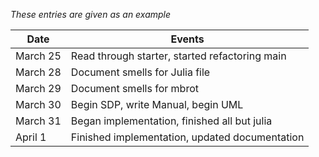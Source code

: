 *These entries are given as an example*

| Date      | Events
|-----------|--------------------
| March 25  | Read through starter, started refactoring main
| March 28  | Document smells for Julia file
| March 29  | Document smells for mbrot
| March 30  | Begin SDP, write Manual, begin UML
| March 31  | Began implementation, finished all but julia
| April 1   | Finished implementation, updated documentation

